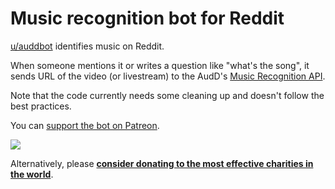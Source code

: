# Music recognition bot for Reddit

[u/auddbot](https://www.reddit.com/user/auddbot) identifies music on Reddit.

When someone mentions it or writes a question like "what's the song", it sends URL of the video (or livestream) to the AudD's [Music Recognition API](https://audd.io).

Note that the code currently needs some cleaning up and doesn't follow the best practices.

You can [support the bot on Patreon](https://patreon.com/audd).

<a href="https://patreon.com/audd"><img src="https://img.shields.io/endpoint.svg?url=https%3A%2F%2Fshieldsio-patreon.vercel.app%2Fapi%3Fusername%3Daudd%26type%3Dpledges&style=for-the-badge" /> </a> 

Alternatively, please **[consider donating to the most effective charities in the world](https://github.com/AudDMusic/RedditBot/wiki/Please-consider-donating)**.
